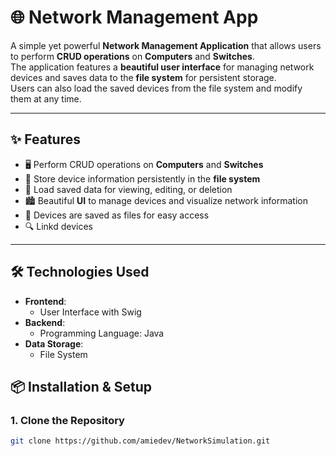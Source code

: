 # 🌐 Network Management App

A simple yet powerful **Network Management Application** that allows users to perform **CRUD operations** on **Computers** and **Switches**.  
The application features a **beautiful user interface** for managing network devices and saves data to the **file system** for persistent storage.  
Users can also load the saved devices from the file system and modify them at any time.

---

## ✨ Features

- 🖥️ Perform CRUD operations on **Computers** and **Switches**
- 📂 Store device information persistently in the **file system**
- 🔄 Load saved data for viewing, editing, or deletion
- 🏙️ Beautiful **UI** to manage devices and visualize network information
- 💾 Devices are saved as files for easy access
- 🔍 Linkd devices

---

## 🛠️ Technologies Used

- **Frontend**:  
  - User Interface with Swig
- **Backend**:  
  - Programming Language: Java
- **Data Storage**:  
  - File System


## 📦 Installation & Setup

### 1. Clone the Repository
```bash
git clone https://github.com/amiedev/NetworkSimulation.git
